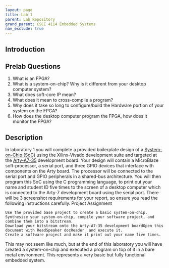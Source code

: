 ```yaml
---
layout: page
title: Lab 1
parent: Lab Repository
grand_parent: CSCE 4114 Embedded Systems
nav_exclude: true
---
```


## Introduction

## Prelab Questions

1. What is an FPGA?
2. What is a system-on-chip? Why is it different from your desktop computer system?
3. What does soft-core IP mean?
4. What does it mean to cross-compile a program?
5. Why does it take so long to configure/build the Hardware portion of your system on the FPGA?
6. How does the desktop computer program the FPGA, how does it monitor the FPGA?


## Description
In laboratory 1 you will complete a provided boilerplate design of a [System-on-Chip (SoC)](https://en.wikipedia.org/wiki/System_on_a_chip) using the Xilinx-Vivado development suite and targeted at the [Arty-A7-35](https://www.xilinx.com/products/boards-and-kits/1-elhaap.html) development board. Your design will contain a MicroBlaze soft-processor, a serial port, and three GPIO devices that interface with components on the Arty board. The processor will be connected to the serial port and GPIO peripherals in a shared-bus architecture. You will then program this SoC using the C programming language, to print out your name and student ID five times to the screen of a desktop computer which is connected to the Arty-7 development board using the serial port. There will be 3 screenshot requirements for your report, so ensure you read the following instructions carefully.
Project Assignment

    Use the provided base project to create a basic system-on-chip.
    Synthesize your system-on-chip, compile your software project, and combine them into a bitstream.
    Download your bitstream onto the Arty-A7-35 development boardOpen this document with ReadSpeaker docReader  and execute it.
    Create a software project and make it print out your name five times.

This may not seem like much, but at the end of this laboratory you will have created a system-on-chip and executed a program on top of it in a bare metal environment. This represents a very basic but fully functional embedded system.

